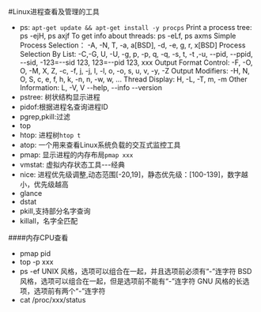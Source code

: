 #Linux进程查看及管理的工具
- ps: `apt-get update && apt-get install -y procps`
    Print a process tree: ps -ejH, ps axjf
    To get info about threads: ps -eLf, ps axms
    Simple Process Selection：
        -A, -N, T, -a, a[BSD], -d, -e, g, r, x[BSD]
    Process Selection By List:
        -C,-G, U, -U, -g, p, -p, q, -q, -s, t, -t ,-u, --pid, --ppid, --sid, -123=--sid 123, 123=--pid 123, xxx
    Output Format Control:
        -F, -O, O, -M, X, Z, -c, -f, j, -j, l, -l, o, -o, s, u, v, -y, -Z
    Output Modifiers:
        -H, N, O, S, c, e, f, h, k, -n, n, -w, w, ...
    Thread Display:
        H, -L, -T, m, -m
    Other Information:
        L, -V, V --help, --info --version
- pstree: 树状结构显示进程
- pidof:根据进程名查询进程ID
- pgrep,pkill:过滤
- top
- htop: 进程树`htop t`
- atop: 一个用来查看Linux系统负载的交互式监控工具
- pmap: 显示进程的内存布局`pmap xxx`
- vmstat: 虚拟内存状态工具---经典
- nice: 进程优先级调整,动态范围[-20,19]，静态优先级：[100-139]，数字越小，优先级越高
- glance
- dstat
- pkill,支持部分名字查询
- killall，名字全匹配

####内存CPU查看
- pmap pid
- top -p xxx
- ps -ef
    UNIX 风格，选项可以组合在一起，并且选项前必须有“-”连字符
    BSD 风格，选项可以组合在一起，但是选项前不能有“-”连字符
    GNU 风格的长选项，选项前有两个“-”连字符
- cat /proc/xxx/status